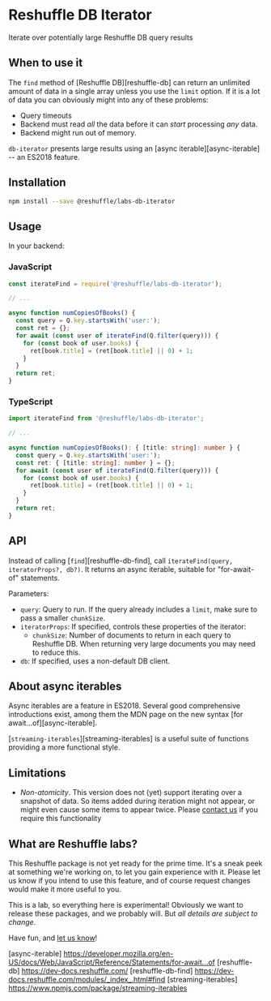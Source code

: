 # Reshuffle DB Iterator

Iterate over potentially large Reshuffle DB query results

## When to use it

The `find` method of [Reshuffle DB][reshuffle-db] can return an unlimited amount of
data in a single array unless you use the `limit` option.  If it is
a lot of data you can obviously might into any of these problems:

* Query timeouts
* Backend must read *all* the data before it can *start* processing
  _any_ data.
* Backend might run out of memory.

`db-iterator` presents large results using an [async
iterable][async-iterable] -- an ES2018 feature.

## Installation

```sh
npm install --save @reshuffle/labs-db-iterator
```

## Usage

In your backend:

### JavaScript

```js
const iterateFind = require('@reshuffle/labs-db-iterator');

// ...

async function numCopiesOfBooks() {
  const query = Q.key.startsWith('user:');
  const ret = {};
  for await (const user of iterateFind(Q.filter(query))) {
    for (const book of user.books) {
      ret[book.title] = (ret[book.title] || 0) + 1;
    }
  }
  return ret;
}
```

### TypeScript

```ts
import iterateFind from '@reshuffle/labs-db-iterator';

// ...

async function numCopiesOfBooks(): { [title: string]: number } {
  const query = Q.key.startsWith('user:');
  const ret: { [title: string]: number } = {};
  for await (const user of iterateFind(Q.filter(query))) {
    for (const book of user.books) {
      ret[book.title] = (ret[book.title] || 0) + 1;
    }
  }
  return ret;
}
```

## API

Instead of calling [`find`][reshuffle-db-find], call
`iterateFind(query, iteratorProps?, db?)`.  It returns an async
iterable, suitable for "for-await-of" statements.

Parameters:
* `query`: Query to run.  If the query already includes a `limit`,
  make sure to pass a smaller `chunkSize`.
* `iteratorProps`: If specified, controls these properties of the
  iterator:
  - `chunkSize`: Number of documents to return in each query to
    Reshuffle DB.  When returning very large documents you may need to
    reduce this.
* `db`: If specified, uses a non-default DB client.

## About async iterables

Async iterables are a feature in ES2018.  Several good comprehensive
introductions exist, among them the MDN page on the new syntax [for
await...of][async-iterable].

[`streaming-iterables`][streaming-iterables] is a useful suite of
functions providing a more functional style.

## Limitations

* *Non-atomicity*.  This version does not (yet) support iterating over
  a snapshot of data.  So items added during iteration might not
  appear, or might even cause some items to appear twice.  Please
  [contact us](support@reshuffle.com) if you require this
  functionality

## What are Reshuffle labs?

This Reshuffle package is not yet ready for the prime time.  It's a
sneak peek at something we're working on, to let you gain experience
with it.  Please let us know if you intend to use this feature, and of
course request changes would make it more useful to you.

This is a lab, so everything here is experimental!  Obviously we want
to release these packages, and we probably will.  But _*all details are
subject to change*_.

Have fun, and [let us know](support@reshuffle.com)!


[async-iterable] https://developer.mozilla.org/en-US/docs/Web/JavaScript/Reference/Statements/for-await...of
[reshuffle-db] https://dev-docs.reshuffle.com/
[reshuffle-db-find] https://dev-docs.reshuffle.com/modules/_index_.html#find
[streaming-iterables] https://www.npmjs.com/package/streaming-iterables
